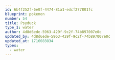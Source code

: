 ```yaml
---
id: 6b4f252f-6e0f-4474-81a1-edcf277801fc
blueprint: pokemon
number: 54
title: Psyduck
type_1: water
author: 4d8d6ede-5963-429f-9c2f-74b897007e0c
updated_by: 4d8d6ede-5963-429f-9c2f-74b897007e0c
updated_at: 1716083834
types:
  - water
---
```

